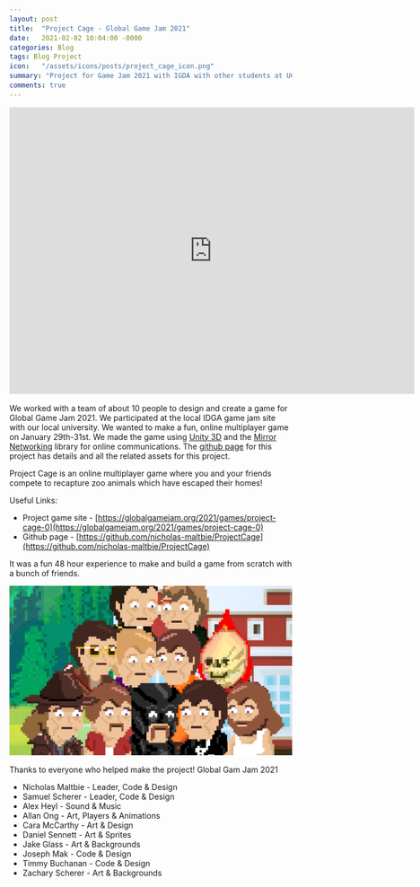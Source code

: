 ```yaml
---
layout: post
title:  "Project Cage - Global Game Jam 2021"
date:   2021-02-02 10:04:00 -0000
categories: Blog
tags: Blog Project
icon:   "/assets/icons/posts/project_cage_icon.png"
summary: "Project for Game Jam 2021 with IGDA with other students at UC. Working Title: Project Cage"
comments: true
---
```


<div class="container">
<iframe width="722" height="511" src="https://www.youtube.com/embed/9KOe5DeHk6E" frameborder="0" allow="accelerometer; autoplay; encrypted-media; gyroscope; picture-in-picture" allowfullscreen class="video"></iframe>
</div>

We worked with a team of about 10 people to design and create a game for Global Game Jam 2021. We participated at the local IDGA game jam site with our local university. We wanted to make a fun, online multiplayer game on January 29th-31st. We made the game using [Unity 3D](https://unity.com/) and the [Mirror Networking](https://mirror-networking.com/) library for online communications. The [github page](https://github.com/nicholas-maltbie/ProjectCage) for this project has details and all the related assets for this project.

Project Cage is an online multiplayer game where you and your friends compete to recapture zoo animals which have escaped their homes!

Useful Links:
* Project game site - [https://globalgamejam.org/2021/games/project-cage-0](https://globalgamejam.org/2021/games/project-cage-0)
* Github page - [https://github.com/nicholas-maltbie/ProjectCage](https://github.com/nicholas-maltbie/ProjectCage)

It was a fun 48 hour experience to make and build a game from scratch with a bunch of friends.

![Team photo of avatars of each person who helped out with project](/assets/projects/Project-Cage/groupphoto.png)

Thanks to everyone who helped make the project! Global Gam Jam 2021
* Nicholas Maltbie - Leader, Code & Design
* Samuel Scherer - Leader, Code & Design
* Alex Heyl - Sound  & Music
* Allan Ong - Art, Players & Animations
* Cara McCarthy - Art & Design
* Daniel Sennett - Art & Sprites
* Jake Glass - Art & Backgrounds
* Joseph Mak - Code & Design
* Timmy Buchanan - Code & Design
* Zachary Scherer - Art & Backgrounds
